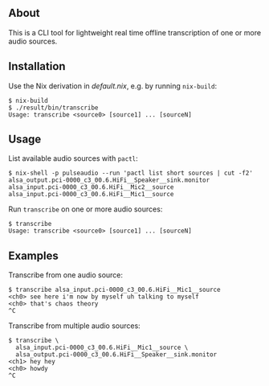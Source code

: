 ## About

This is a CLI tool for lightweight real time offline transcription of
one or more audio sources.

## Installation

Use the Nix derivation in *default.nix*, e.g. by running `nix-build`:

```
$ nix-build
$ ./result/bin/transcribe
Usage: transcribe <source0> [source1] ... [sourceN]
```

## Usage

List available audio sources with `pactl`:

```
$ nix-shell -p pulseaudio --run 'pactl list short sources | cut -f2'
alsa_output.pci-0000_c3_00.6.HiFi__Speaker__sink.monitor
alsa_input.pci-0000_c3_00.6.HiFi__Mic2__source
alsa_input.pci-0000_c3_00.6.HiFi__Mic1__source
```

Run `transcribe` on one or more audio sources:

```
$ transcribe
Usage: transcribe <source0> [source1] ... [sourceN]
```

## Examples

Transcribe from one audio source:

```
$ transcribe alsa_input.pci-0000_c3_00.6.HiFi__Mic1__source
<ch0> see here i'm now by myself uh talking to myself
<ch0> that's chaos theory
^C
```

Transcribe from multiple audio sources:

```
$ transcribe \
  alsa_input.pci-0000_c3_00.6.HiFi__Mic1__source \
  alsa_output.pci-0000_c3_00.6.HiFi__Speaker__sink.monitor
<ch1> hey hey
<ch0> howdy
^C
```
